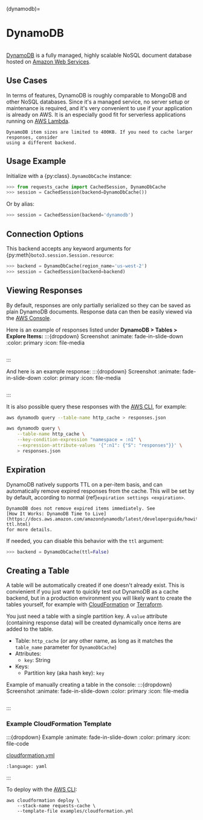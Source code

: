 (dynamodb)=
# DynamoDB
```{image} ../../_static/dynamodb.png
```

[DynamoDB](https://aws.amazon.com/dynamodb) is a fully managed, highly scalable NoSQL document
database hosted on [Amazon Web Services](https://aws.amazon.com).

## Use Cases
In terms of features, DynamoDB is roughly comparable to MongoDB and other NoSQL databases. Since
it's a managed service, no server setup or maintenance is required, and it's very convenient to use
if your application is already on AWS. It is an especially good fit for serverless applications
running on [AWS Lambda](https://aws.amazon.com/lambda).

```{warning}
DynamoDB item sizes are limited to 400KB. If you need to cache larger responses, consider
using a different backend.
```

## Usage Example
Initialize with a {py:class}`.DynamoDbCache` instance:
```python
>>> from requests_cache import CachedSession, DynamoDbCache
>>> session = CachedSession(backend=DynamoDbCache())
```

Or by alias:
```python
>>> session = CachedSession(backend='dynamodb')
```

## Connection Options
This backend accepts any keyword arguments for {py:meth}`boto3.session.Session.resource`:
```python
>>> backend = DynamoDbCache(region_name='us-west-2')
>>> session = CachedSession(backend=backend)
```

## Viewing Responses
By default, responses are only partially serialized so they can be saved as plain DynamoDB
documents. Response data can then be easily viewed via the
[AWS Console](https://aws.amazon.com/console/).

Here is an example of responses listed under **DynamoDB > Tables > Explore Items:**
:::{dropdown} Screenshot
:animate: fade-in-slide-down
:color: primary
:icon: file-media

```{image} ../../_static/dynamodb_items.png
```
:::

And here is an example response:
:::{dropdown} Screenshot
:animate: fade-in-slide-down
:color: primary
:icon: file-media

```{image} ../../_static/dynamodb_response.png
```
:::

It is also possible query these responses with the [AWS CLI](https://aws.amazon.com/cli), for
example:
```bash
aws dynamodb query --table-name http_cache > responses.json
```

```bash
aws dynamodb query \
    --table-name http_cache \
    --key-condition-expression "namespace = :n1" \
    --expression-attribute-values '{":n1": {"S": "responses"}}' \
    > responses.json
```

## Expiration
DynamoDB natively supports TTL on a per-item basis, and can automatically remove expired responses from
the cache. This will be set by by default, according to normal {ref}`expiration settings <expiration>`.

```{warning}
DynamoDB does not remove expired items immediately. See
[How It Works: DynamoDB Time to Live](https://docs.aws.amazon.com/amazondynamodb/latest/developerguide/howitworks-ttl.html)
for more details.
```

If needed, you can disable this behavior with the `ttl` argument:
```python
>>> backend = DynamoDbCache(ttl=False)
```

## Creating a Table
A table will be automatically created if one doesn't already exist. This is convienient if you just
want to quickly test out DynamoDB as a cache backend, but in a production environment you will
likely want to create the tables yourself, for example with
[CloudFormation](https://aws.amazon.com/cloudformation/) or [Terraform](https://www.terraform.io/).

You just need a table with a single partition key. A `value` attribute (containing response data)
will be created dynamically once items are added to the table.
- Table: `http_cache` (or any other name, as long as it matches the `table_name` parameter for `DynamoDbCache`)
- Attributes:
  - `key`: String
- Keys:
  - Partition key (aka hash key): `key`

Example of manually creating a table in the console:
:::{dropdown} Screenshot
:animate: fade-in-slide-down
:color: primary
:icon: file-media

```{image} ../../_static/dynamodb_create_table.png
```
:::

### Example CloudFormation Template
:::{dropdown} Example
:animate: fade-in-slide-down
:color: primary
:icon: file-code

[cloudformation.yml](https://github.com/requests-cache/requests-cache/blob/main/examples/cloudformation.yml)
```{literalinclude} ../../../examples/cloudformation.yml
:language: yaml
```
:::

To deploy with the [AWS CLI](https://aws.amazon.com/cli):
```
aws cloudformation deploy \
    --stack-name requests-cache \
    --template-file examples/cloudformation.yml
```
